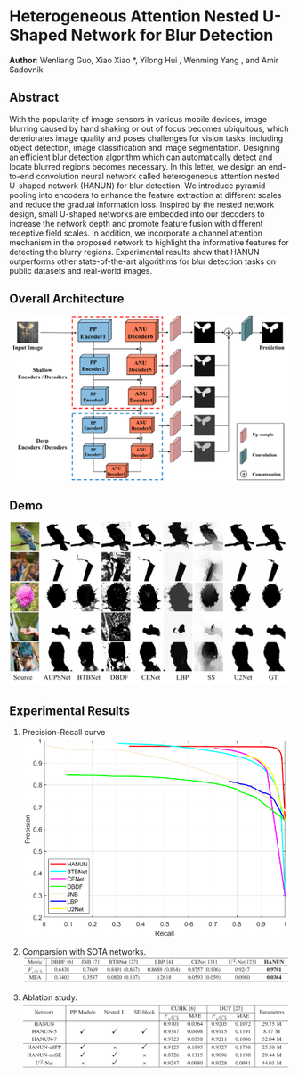 # Heterogeneous Attention Nested U-Shaped Network for Blur Detection

**Author**: Wenliang Guo, Xiao Xiao *, Yilong Hui , Wenming Yang , and Amir Sadovnik

## Abstract 

With the popularity of image sensors in various mobile devices, image blurring caused by hand shaking or out of focus becomes ubiquitous, which deteriorates image quality and poses challenges for vision tasks, including object detection, image classification and image segmentation. Designing an efficient blur detection algorithm which can automatically detect and locate blurred regions becomes necessary. In this letter, we design an end-to-end convolution neural network called heterogeneous attention nested U-shaped network (HANUN) for blur detection. We introduce pyramid pooling into encoders to enhance the feature extraction at different scales and reduce the gradual information loss. Inspired by the nested network design, small U-shaped networks are embedded into our decoders to increase the network depth and promote feature fusion with different receptive field scales. In addition, we incorporate a channel attention mechanism in the proposed network to highlight the informative features for detecting the blurry regions. Experimental results show that HANUN outperforms other state-of-the-art algorithms for blur detection tasks on public datasets and real-world images.

## Overall Architecture
![](figures/HANUN.png)

## Demo
![](figures/demo.png)

## Experimental Results

1. Precision-Recall curve
![](figures/CUHK_PR_Curve.png)

2. Comparsion with SOTA networks.
![](figures/comparsion.png)

3. Ablation study.
![](figures/ablation.png)
